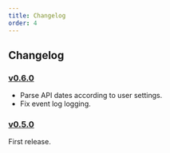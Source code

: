 ```yaml
---
title: Changelog
order: 4
---
```

## Changelog

### [v0.6.0](https://github.com/CodeCasterNL/PVBridge/releases/tag/v0.6.0)
* Parse API dates according to user settings.
* Fix event log logging.

### [v0.5.0](https://github.com/CodeCasterNL/PVBridge/releases/tag/v0.5.0)
First release.
